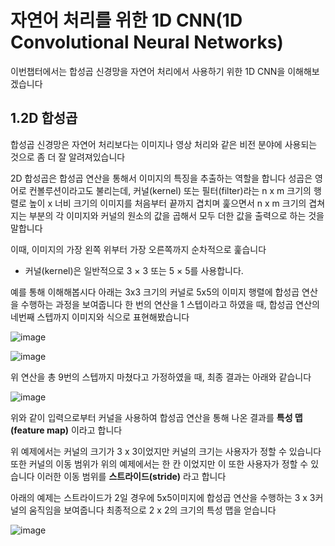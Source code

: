 # 자연어 처리를 위한 1D CNN(1D Convolutional Neural Networks)

이번챕터에서는 합성곱 신경망을 자연어 처리에서 사용하기 위한 1D CNN을 이해해보겠습니다 

## 1.2D 합성곱 

합성곱 신경망은 자연어 처리보다는 이미지나 영상 처리와 같은 비전 분야에 사용되는 것으로 좀 더 잘 알려져있습니다 

2D 합성곱은 합성곱 연산을 통해서 이미지의 특징을 추출하는 역할을 합니다 성곱은 영어로 컨볼루션이라고도 불리는데, 커널(kernel) 또는 필터(filter)라는 n x m 크기의 행렬로 높이 x 너비 크기의 이미지를 처음부터 끝까지 겹치며 훑으면서 n x m 크기의 겹쳐지는 부분의 각 이미지와 커널의 원소의 값을 곱해서 모두 더한 값을 출력으로 하는 것을 말합니다

이때, 이미지의 가장 왼쪽 위부터 가장 오른쪽까지 순차적으로 훑습니다 

* 커널(kernel)은 일반적으로 3 × 3 또는 5 × 5를 사용합니다.

예를 통해 이해해봅시다 아래는 3x3 크기의 커널로 5x5의 이미지 행렬에 합성곱 연산을 수행하는 과정을 보여줍니다 한 번의 연산을 1 스텝이라고 하였을 때, 합성곱 연산의 네번째 스텝까지 이미지와 식으로 표현해봤습니다 

![image](https://user-images.githubusercontent.com/80239748/136969952-ead722d9-0968-47a0-bb50-380954695179.png)

![image](https://user-images.githubusercontent.com/80239748/136970048-f4e2e8ec-758b-4454-ae80-0cfcb3a8dbf4.png)

위 연산을 총 9번의 스텝까지 마쳤다고 가정하였을 때, 최종 결과는 아래와 같습니다 

![image](https://user-images.githubusercontent.com/80239748/136970281-154d143d-bb5a-4aaf-a9bb-32b0d65f77ee.png)

위와 같이 입력으로부터 커널을 사용하여 합성곱 연산을 통해 나온 결과를 **특성 맵(feature map)** 이라고 합니다 

위 예제에서는 커널의 크기가 3 x 3이었지만 커널의 크기는 사용자가 정할 수 있습니다 또한 커널의 이동 범위가 위의 예제에서는 한 칸 이었지만 이 또한 사용자가 정할 수 있습니다 이러한 이동 범위를 **스트라이드(stride)** 라고 합니다 

아래의 예제는 스트라이드가 2일 경우에 5x5이미지에 합성곱 연산을 수행하는 3 x 3커널의 움직임을 보여줍니다 최종적으로 2 x 2의 크기의 특성 맵을 얻습니다 

![image](https://user-images.githubusercontent.com/80239748/136970831-b7f17938-9c68-452f-a8a0-3f0759810fbe.png)



